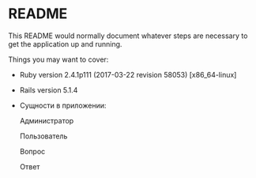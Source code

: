 # README

This README would normally document whatever steps are necessary to get the
application up and running.

Things you may want to cover:

* Ruby version 2.4.1p111 (2017-03-22 revision 58053) [x86_64-linux]

* Rails version 5.1.4

* Сущности в приложении:
  
    Администратор
  
    Пользователь
    
    Вопрос
    
    Ответ
    